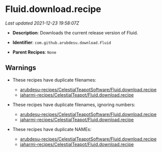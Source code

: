 # Fluid.download.recipe

_Last updated 2021-12-23 19:58:07Z_

- **Description**: Downloads the current release version of Fluid.

- **Identifier**: `com.github.arubdesu.download.Fluid`

- **Parent Recipes**: `None`

## Warnings

- These recipes have duplicate filenames:
    - [arubdesu-recipes/CelestialTeapotSoftware/Fluid.download.recipe](/autopkg-dupe-tracker/arubdesu-recipes/CelestialTeapotSoftware/Fluid.download.recipe)
    - [jaharmi-recipes/CelestialTeapot/Fluid.download.recipe](/autopkg-dupe-tracker/jaharmi-recipes/CelestialTeapot/Fluid.download.recipe)

- These recipes have duplicate filenames, ignoring numbers:
    - [arubdesu-recipes/CelestialTeapotSoftware/Fluid.download.recipe](/autopkg-dupe-tracker/arubdesu-recipes/CelestialTeapotSoftware/Fluid.download.recipe)
    - [jaharmi-recipes/CelestialTeapot/Fluid.download.recipe](/autopkg-dupe-tracker/jaharmi-recipes/CelestialTeapot/Fluid.download.recipe)

- These recipes have duplicate NAMEs:
    - [arubdesu-recipes/CelestialTeapotSoftware/Fluid.download.recipe](/autopkg-dupe-tracker/arubdesu-recipes/CelestialTeapotSoftware/Fluid.download.recipe)
    - [jaharmi-recipes/CelestialTeapot/Fluid.download.recipe](/autopkg-dupe-tracker/jaharmi-recipes/CelestialTeapot/Fluid.download.recipe)